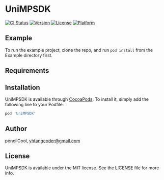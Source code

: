# UniMPSDK

[![CI Status](https://img.shields.io/travis/pencilCool/UniMPSDK.svg?style=flat)](https://travis-ci.org/pencilCool/UniMPSDK)
[![Version](https://img.shields.io/cocoapods/v/UniMPSDK.svg?style=flat)](https://cocoapods.org/pods/UniMPSDK)
[![License](https://img.shields.io/cocoapods/l/UniMPSDK.svg?style=flat)](https://cocoapods.org/pods/UniMPSDK)
[![Platform](https://img.shields.io/cocoapods/p/UniMPSDK.svg?style=flat)](https://cocoapods.org/pods/UniMPSDK)

## Example

To run the example project, clone the repo, and run `pod install` from the Example directory first.

## Requirements

## Installation

UniMPSDK is available through [CocoaPods](https://cocoapods.org). To install
it, simply add the following line to your Podfile:

```ruby
pod 'UniMPSDK'
```

## Author

pencilCool, yhtangcoder@gmail.com

## License

UniMPSDK is available under the MIT license. See the LICENSE file for more info.
